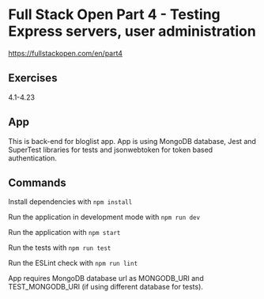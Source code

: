 # Full Stack Open Part 4 - Testing Express servers, user administration
https://fullstackopen.com/en/part4

## Exercises
4.1-4.23

## App
This is back-end for bloglist app. App is using MongoDB database, Jest and SuperTest libraries for tests and jsonwebtoken for token based authentication.

## Commands
Install dependencies with `npm install`

Run the application in development mode with `npm run dev`

Run the application with `npm start`

Run the tests with `npm run test`

Run the ESLint check with `npm run lint`

App requires MongoDB database url as MONGODB_URI and TEST_MONGODB_URI (if using different database for tests).
